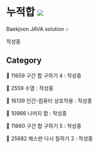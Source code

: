 # 누적합 <img src = "https://img.shields.io/badge/JAVA-007396?style=for-the-badge&logo=java&logoColor=white">
Baekjoon JAVA solution :notes:

작성중

## Category

:black_square_button: 11659 구간 합 구하기 4 : 작성중  

:black_square_button: 2559 수열 : 작성중  

:black_square_button: 16139 인간-컴퓨터 상호작용 : 작성중  

:black_square_button: 10986 나머지 합 : 작성중  

:black_square_button: 11660 구간 합 구하기 5 : 작성중  

:black_square_button: 25682 체스판 다시 칠하기 2 : 작성중  